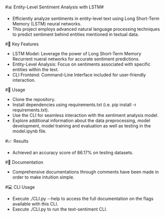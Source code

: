 #📊 Entity-Level Sentiment Analysis with LSTM#

* Efficiently analyze sentiments in entity-level text using Long Short-Term Memory (LSTM) neural networks. 
* This project employs advanced natural language processing techniques to predict sentiment behind entities mentioned in textual data.

#🚀 Key Features

* LSTM Model: Leverage the power of Long Short-Term Memory Recurrent nueral networks for accurate sentiment predictions.
* Entity-Level Analysis: Focus on sentiments associated with specific entities within the text.
* CLI Frontend: Command-Line Interface included for user-friendly interaction.

#🔧 Usage

* Clone the repository.
* Install dependencies using requirements.txt (i.e. pip install -r requirements.txt).
* Use the CLI for seamless interaction with the sentiment analysis model.
* Explore additional information about the data preprocessing, model development, model training and evaluation as well as testing in the model.ipynb file.

#📈 Results

* Achieved an accuracy score of 86.17% on testing datasets.

#📄 Documentation

* Comprehensive documentations through comments have been made in order to make intuition simple.

#💻 CLI Usage

* Execute ./CLI.py --help to access the full documentation on the flags available with this CLI.
* Execute ./CLI.py to run the text-sentiment CLI.
